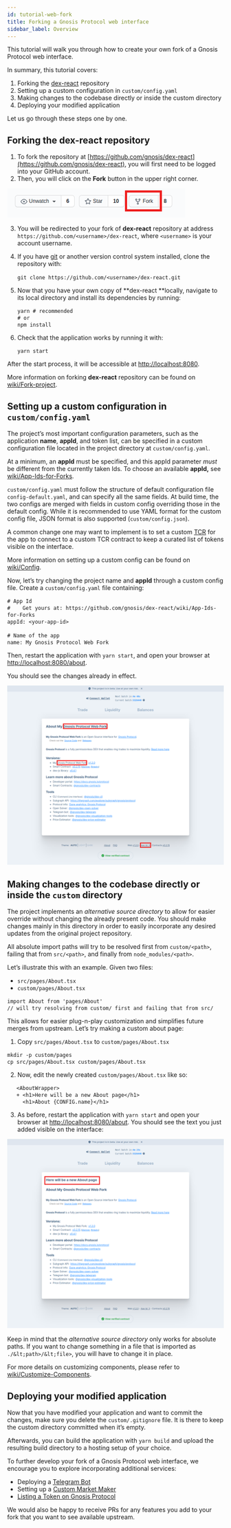 ```yaml
---
id: tutorial-web-fork
title: Forking a Gnosis Protocol web interface
sidebar_label: Overview
---
```



This tutorial will walk you through how to create your own fork of a Gnosis Protocol web interface.

In summary, this tutorial covers:


1. Forking the [dex-react](https://github.com/gnosis/dex-react) repository
2. Setting up a custom configuration in `custom/config.yaml`
3. Making changes to the codebase directly or inside the custom directory
4. Deploying your modified application

Let us go through these steps one by one.


## Forking the dex-react repository


1. To fork the repository at [https://github.com/gnosis/dex-react](https://github.com/gnosis/dex-react), you will first need to be logged into your GitHub account.
2. Then, you will click on the **Fork** button in the upper right corner.

![](assets/fork_gnosis_dex-react.png)

3. You will be redirected to your fork of **dex-react** repository at address `https://github.com/<username>/dex-react`, where `<username>` is your account username.
4. If you have [git](https://git-scm.com/) or another version control system installed, clone the repository with:

    ```git clone https://github.com/<username>/dex-react.git```

5. Now that you have your own copy of **dex-react **locally, navigate to its local directory and install its dependencies by running:
    ```
    yarn # recommended
    # or
    npm install
    ```
6. Check that the application works by running it with:

    ```
    yarn start
    ```
After the start process, it will be accessible at [http://localhost:8080](http://localhost:8080).

More information on forking **dex-react** repository can be found on [wiki/Fork-project](https://github.com/gnosis/dex-react/wiki/Fork-project).


## Setting up a custom configuration in `custom/config.yaml`

The project’s most important configuration parameters, such as the application **name**, **appId**, and token list, can be specified in a custom configuration file located in the project directory at `custom/config.yaml`. 

At a minimum, an **appId** must be specified, and this appId parameter *must* be different from the currently taken Ids. To choose an available **appId,** see [wiki/App-Ids-for-Forks](https://github.com/gnosis/dex-react/wiki/App-Ids-for-Forks).

``custom/config.yaml`` must follow the structure of default configuration file `config-default.yaml`, and can specify all the same fields. At build time, the two configs are merged with fields in custom config overriding those in the default config. While it is recommended to use YAML format for the custom config file, JSON format is also supported (`custom/config.json`).

A common change one may want to implement is to set a custom [TCR](https://github.com/gnosis/dex-react/wiki/Config#tcr) for the app to connect to a custom TCR contract to keep a curated list of tokens visible on the interface.

More information on setting up a custom config can be found on [wiki/Config](https://github.com/gnosis/dex-react/wiki/Config).

Now, let’s try changing the project name and **appId** through a custom config file. Create a `custom/config.yaml` file containing:

```
# App Id
#    Get yours at: https://github.com/gnosis/dex-react/wiki/App-Ids-for-Forks
appId: <your-app-id>

# Name of the app
name: My Gnosis Protocol Web Fork
```


Then, restart the application with `yarn start`, and open your browser at [http://localhost:8080/about](http://localhost:8080/about).

You should see the changes already in effect.

![](assets/fork_config_change.png)


## Making changes to the codebase directly or inside the `custom` directory

The project implements an _alternative source directory_ to allow for easier override without changing the already present code. You should make changes mainly in this directory in order to easily incorporate any desired updates from the original project repository.

All absolute import paths will try to be resolved first from `custom/<path>`, failing that from `src/<path>`, and finally from `node_modules/<path>`.

Let’s illustrate this with an example. Given two files:

*   `src/pages/About.tsx`
*   `custom/pages/About.tsx`

```
import About from 'pages/About'
// will try resolving from custom/ first and failing that from src/
```

This allows for easier plug-n-play customization and simplifies future merges from upstream. Let’s try making a custom about page:

1. Copy `src/pages/About.tsx` to `custom/pages/About.tsx`
```
mkdir -p custom/pages
cp src/pages/About.tsx custom/pages/About.tsx
```
2. Now, edit the newly created `custom/pages/About.tsx` like so:

```
   <AboutWrapper>
   + <h1>Here will be a new About page</h1>
     <h1>About {CONFIG.name}</h1>
```

3. As before, restart the application with `yarn start` and open your browser at [http://localhost:8080/about](http://localhost:8080/about). You should see the text you just added visible on the interface:


![](assets/fork_add_text.png)


Keep in mind that the _alternative source directory_ only works for absolute paths. If you want to change something in a file that is imported as `./&lt;path>/&lt;file>`, you will have to change it in place.

For more details on customizing components, please refer to [wiki/Customize-Components](https://github.com/gnosis/dex-react/wiki/Customize-Components).


## Deploying your modified application

Now that you have modified your application and want to commit the changes, make sure you delete the `custom/.gitignore` file. It is there to keep the custom directory committed when it’s empty.

Afterwards, you can build the application with `yarn build` and upload the resulting build directory to a hosting setup of your choice.

To further develop your fork of a Gnosis Protocol web interface, we encourage you to explore incorporating additional services:

*   Deploying a [Telegram Bot](https://docs.gnosis.io/protocol/docs/tutorial-telegram-bot/)
*   Setting up a [Custom Market Maker](https://docs.gnosis.io/protocol/docs/tutorial-cmm/)
*   [Listing a Token on Gnosis Protocol](https://docs.gnosis.io/protocol/docs/addtoken1/)

We would also be happy to receive PRs for any features you add to your fork that you want to see available upstream.
